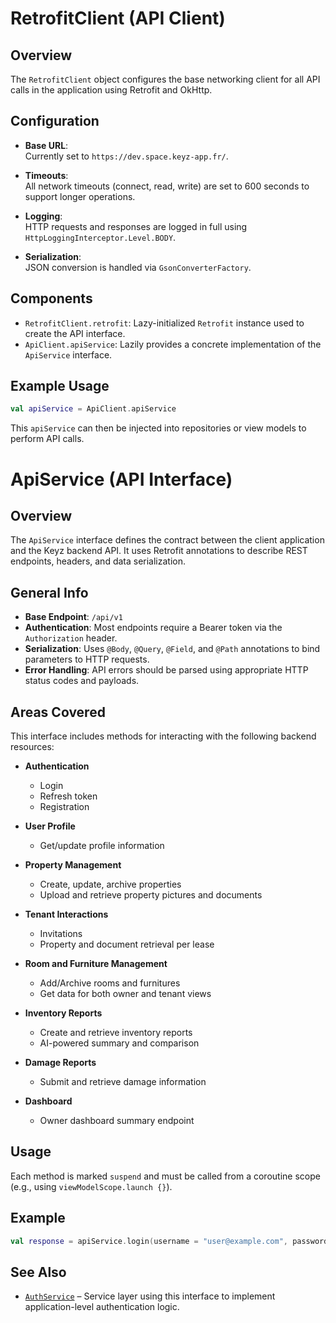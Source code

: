# RetrofitClient (API Client)

## Overview

The `RetrofitClient` object configures the base networking client for all API calls in the application using Retrofit and OkHttp.

## Configuration

- **Base URL**:  
  Currently set to `https://dev.space.keyz-app.fr/`.

- **Timeouts**:  
  All network timeouts (connect, read, write) are set to 600 seconds to support longer operations.

- **Logging**:  
  HTTP requests and responses are logged in full using `HttpLoggingInterceptor.Level.BODY`.

- **Serialization**:  
  JSON conversion is handled via `GsonConverterFactory`.

## Components

- `RetrofitClient.retrofit`: Lazy-initialized `Retrofit` instance used to create the API interface.
- `ApiClient.apiService`: Lazily provides a concrete implementation of the `ApiService` interface.

## Example Usage

```kotlin
val apiService = ApiClient.apiService
```

This `apiService` can then be injected into repositories or view models to perform API calls.


# ApiService (API Interface)

## Overview

The `ApiService` interface defines the contract between the client application and the Keyz backend API. It uses Retrofit annotations to describe REST endpoints, headers, and data serialization.

## General Info

- **Base Endpoint**: `/api/v1`
- **Authentication**: Most endpoints require a Bearer token via the `Authorization` header.
- **Serialization**: Uses `@Body`, `@Query`, `@Field`, and `@Path` annotations to bind parameters to HTTP requests.
- **Error Handling**: API errors should be parsed using appropriate HTTP status codes and payloads.

## Areas Covered

This interface includes methods for interacting with the following backend resources:

- **Authentication**
  - Login
  - Refresh token
  - Registration

- **User Profile**
  - Get/update profile information

- **Property Management**
  - Create, update, archive properties
  - Upload and retrieve property pictures and documents

- **Tenant Interactions**
  - Invitations
  - Property and document retrieval per lease

- **Room and Furniture Management**
  - Add/Archive rooms and furnitures
  - Get data for both owner and tenant views

- **Inventory Reports**
  - Create and retrieve inventory reports
  - AI-powered summary and comparison

- **Damage Reports**
  - Submit and retrieve damage information

- **Dashboard**
  - Owner dashboard summary endpoint

## Usage

Each method is marked `suspend` and must be called from a coroutine scope (e.g., using `viewModelScope.launch {}`).

## Example

```kotlin
val response = apiService.login(username = "user@example.com", password = "securepass")
```

## See Also

* [`AuthService`](../AuthService.md) – Service layer using this interface to implement application-level authentication logic.

